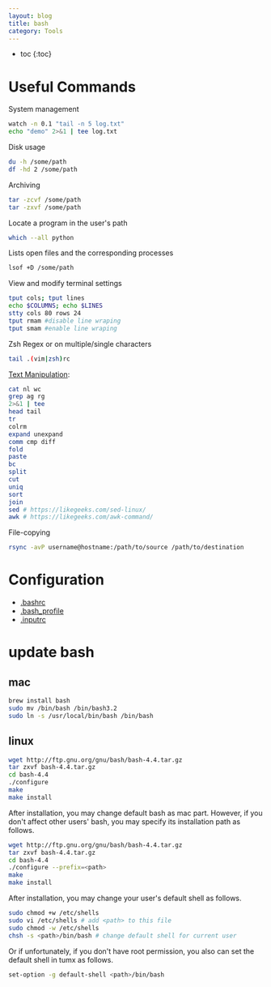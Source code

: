```yaml
---
layout: blog
title: bash
category: Tools
---
```


- toc
{:toc}

# Useful Commands

System management
```bash
watch -n 0.1 "tail -n 5 log.txt"
echo "demo" 2>&1 | tee log.txt
```

Disk usage
```bash
du -h /some/path
df -hd 2 /some/path
```

Archiving
```bash
tar -zcvf /some/path
tar -zxvf /some/path
```

Locate a program in the user's path
```bash
which --all python
```

Lists open files and the corresponding processes
```bash
lsof +D /some/path
```

View and modify terminal settings
```bash
tput cols; tput lines
echo $COLUMNS; echo $LINES
stty cols 80 rows 24
tput rmam #disable line wraping
tput smam #enable line wraping
```

Zsh Regex or on multiple/single characters
```bash
tail .(vim|zsh)rc
```

[Text Manipulation](https://www.ibm.com/developerworks/aix/library/au-unixtext/index.html):
```bash
cat nl wc
grep ag rg
2>&1 | tee
head tail
tr
colrm
expand unexpand
comm cmp diff
fold
paste
bc
split
cut
uniq
sort
join
sed # https://likegeeks.com/sed-linux/
awk # https://likegeeks.com/awk-command/
```

File-copying
```bash
rsync -avP username@hostname:/path/to/source /path/to/destination
```

# Configuration

- [.bashrc](https://raw.githubusercontent.com/znculee/dotfiles/master/shell/bash/.bashrc)
- [.bash_profile](https://raw.githubusercontent.com/znculee/dotfiles/master/shell/bash/.bash_profile)
- [.inputrc](https://raw.githubusercontent.com/znculee/dotfiles/master/shell/bash/.inputrc)

# update bash

## mac

```bash
brew install bash
sudo mv /bin/bash /bin/bash3.2
sudo ln -s /usr/local/bin/bash /bin/bash
```

## linux

```bash
wget http://ftp.gnu.org/gnu/bash/bash-4.4.tar.gz
tar zxvf bash-4.4.tar.gz
cd bash-4.4
./configure
make
make install
```

After installation, you may change default bash as mac part. However, if you don't affect other users' bash, you may specify its installation path as follows.

```bash
wget http://ftp.gnu.org/gnu/bash/bash-4.4.tar.gz
tar zxvf bash-4.4.tar.gz
cd bash-4.4
./configure --prefix=<path>
make
make install
```
After installation, you may change your user's default shell as follows.

```bash
sudo chmod +w /etc/shells
sudo vi /etc/shells # add <path> to this file
sudo chmod -w /etc/shells
chsh -s <path>/bin/bash # change default shell for current user
```

Or if unfortunately, if you don't have root permission, you also can set the default shell in tumx as follows.

```bash
set-option -g default-shell <path>/bin/bash
```

